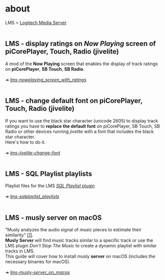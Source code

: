 about
====
LMS = [Logitech Media Server](https://github.com/Logitech/slimserver)
<br><br>

## LMS - display ratings on *Now Playing* screen of piCorePlayer, Touch, Radio (jivelite)

A mod of the **Now Playing** screen that enables the display of track ratings on **piCorePlayer**, **SB Touch**, **SB Radio**.
<br><br>
➔ [*lms-nowplaying_screen_with_ratings*](https://github.com/AF-1/sobras/tree/main/lms-nowplaying_screen_with_ratings)
<br><br>

## LMS - change default font on piCorePlayer, Touch, Radio (jivelite)

If you want to use the black star character (unicode 2605) to display track ratings you have to **replace the default font** on piCorePlayer, SB Touch, SB Radio or other devices running *jivelite* with a font that includes the black star character.<br>
Here's how to do it.
<br><br>
➔ [*lms-jivelite-change-font*](https://github.com/AF-1/sobras/tree/main/lms-jivelite-change-font)
<br><br>

## LMS - SQL Playlist playlists

Playlist files for the LMS [*SQL Playlist* plugin](https://github.com/erland/lms-sqlplaylist)
<br><br>
➔ [*lms-sqlplaylist_playlists*](https://github.com/AF-1/sobras/tree/main/lms-sqlplaylist_playlists)
<br><br>

## LMS - musly server on macOS

"Musly analyzes the audio signal of music pieces to estimate their similarity" [[1]](https://www.musly.org/).<br>
**Musly Server** will find music tracks similar to a specific track or use the LMS plugin *Don't Stop The Music* to create a dynamic playlist with similar tracks in LMS.<br>
This guide will cover how to install musly **server** on macOS (includes the necessary binaries for macOS).
<br><br>
➔ [*lms-musly-server_on_macos*](https://github.com/AF-1/sobras/tree/main/lms-musly-server_on_macos)
<br><br>

